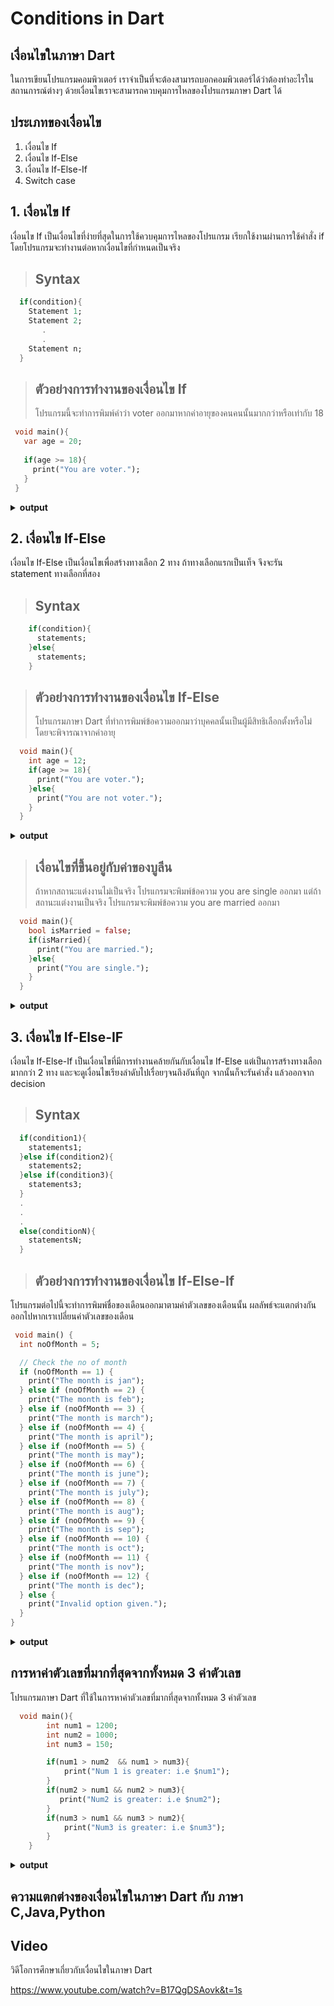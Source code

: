 # Conditions in Dart
## เงื่อนไขในภาษา Dart
  ในการเขียนโปรแกรมคอมพิวเตอร์ เราจำเป็นที่จะต้องสามารถบอกคอมพิวเตอร์ได้ว่าต้องทำอะไรในสถานการณ์ต่างๆ ด้วยเงื่อนไขเราจะสามารถควบคุมการไหลของโปรแกรมภาษา Dart ได้
## ประเภทของเงื่อนไข
  1. เงื่อนไข If 
  2. เงื่อนไข If-Else 
  3. เงื่อนไข If-Else-If 
  4. Switch case
## 1. เงื่อนไข If
  เงื่อนไข If เป็นเงื่อนไขที่ง่ายที่สุดในการใช้ควบคุมการไหลของโปรแกรม เรียกใช้งานผ่านการใช้คำสั่ง if โดยโปรแกรมจะทำงานต่อหากเงื่อนไขที่กำหนดเป็นจริง
> ## Syntax
  ```dart
    if(condition){
      Statement 1;
      Statement 2;    
         .
         .
      Statement n;
    }
  ```
> ## ตัวอย่างการทำงานของเงื่อนไข If
>  โปรแกรมนี้จะทำการพิมพ์คำว่า voter ออกมาหากค่าอายุของคนคนนั้นมากกว่าหรือเท่ากับ 18
 ```dart
  void main(){
    var age = 20;
    
    if(age >= 18){
      print("You are voter.");
    }
  }
```
<details close>
 <summary><b>output</b></summary>
 <pre>
You are voter.
 </pre>
</details>

## 2. เงื่อนไข If-Else
  เงื่อนไข If-Else เป็นเงื่อนไขเพื่อสร้างทางเลือก 2 ทาง ถ้าทางเลือกแรกเป็นเท็จ จึงจะรัน statement ทางเลือกที่สอง

> ## Syntax
```dart
    if(condition){
      statements;
    }else{
      statements;
    }
```
> ## ตัวอย่างการทำงานของเงื่อนไข If-Else
> โปรแกรมภาษา Dart ที่ทำการพิมพ์ข้อความออกมาว่าบุคคลนั้นเป็นผู้มีสิทธิเลือกตั้งหรือไม่ โดยจะพิจารณาจากค่าอายุ
```dart
  void main(){
    int age = 12;
    if(age >= 18){
      print("You are voter.");
    }else{
      print("You are not voter.");
    }
  }
```
<details close>
<summary><b>output</b></summary>
 <pre>
You are not voter.
 </pre>
</details>

> ## เงื่อนไขที่ขึ้นอยู่กับค่าของบูลีน
> ถ้าหากสถานะแต่งงานไม่เป็นจริง โปรแกรมจะพิมพ์ข้อความ you are single ออกมา แต่ถ้าสถานะแต่งงานเป็นจริง โปรแกรมจะพิมพ์ข้อความ you are married ออกมา
```dart
  void main(){
    bool isMarried = false;
    if(isMarried){
      print("You are married.");
    }else{
      print("You are single.");
    }
  }
```
<details close>
<summary><b>output</b></summary>
 <pre>
You are single.
 </pre>
</details>

## 3. เงื่อนไข If-Else-IF
  เงื่อนไข If-Else-If เป็นเงื่อนไขที่มีการทำงานคล้ายกันกับเงื่อนไข If-Else แต่เป็นการสร้างทางเลือกมากกว่า 2 ทาง และจะดูเงื่อนไขเรียงลำดับไปเรื่อยๆจนถึงอันที่ถูก จากนั้นก็จะรันคำสั่ง แล้วออกจาก decision
> ## Syntax
```dart
  if(condition1){
    statements1;
  }else if(condition2){
    statements2;
  }else if(condition3){
    statements3;
  }
  .
  .
  .
  else(conditionN){
    statementsN;
  }
```
> ## ตัวอย่างการทำงานของเงื่อนไข If-Else-If
  โปรแกรมต่อไปนี้จะทำการพิมพ์ชื่อของเดือนออกมาตามค่าตัวเลขของเดือนนั้น ผลลัพธ์จะแตกต่างกันออกไปหากเราเปลี่ยนค่าตัวเลขของเดือน
```dart
 void main() {
  int noOfMonth = 5;

  // Check the no of month
  if (noOfMonth == 1) {
    print("The month is jan");
  } else if (noOfMonth == 2) {
    print("The month is feb");
  } else if (noOfMonth == 3) {
    print("The month is march");
  } else if (noOfMonth == 4) {
    print("The month is april");
  } else if (noOfMonth == 5) {
    print("The month is may");
  } else if (noOfMonth == 6) {
    print("The month is june");
  } else if (noOfMonth == 7) {
    print("The month is july");
  } else if (noOfMonth == 8) {
    print("The month is aug");
  } else if (noOfMonth == 9) {
    print("The month is sep");
  } else if (noOfMonth == 10) {
    print("The month is oct");
  } else if (noOfMonth == 11) {
    print("The month is nov");
  } else if (noOfMonth == 12) {
    print("The month is dec");
  } else {
    print("Invalid option given.");
  }
}
```
<details close>
<summary><b>output</b></summary>
 <pre>
The month is may
 </pre>
</details>

## การหาค่าตัวเลขที่มากที่สุดจากทั้งหมด 3 ค่าตัวเลข
  โปรแกรมภาษา Dart ที่ใช้ในการหาค่าตัวเลขที่มากที่สุดจากทั้งหมด 3 ค่าตัวเลข
```dart
  void main(){
        int num1 = 1200;
        int num2 = 1000;
        int num3 = 150;

        if(num1 > num2  && num1 > num3){
            print("Num 1 is greater: i.e $num1");
        }
        if(num2 > num1 && num2 > num3){
           print("Num2 is greater: i.e $num2");
        }
        if(num3 > num1 && num3 > num2){
            print("Num3 is greater: i.e $num3");
        }
    }
```
<details close>
<summary><b>output</b></summary>
 <pre>
Num 1 is greater: i.e 1200
 </pre>
</details>

## ความแตกต่างของเงื่อนไขในภาษา Dart กับ ภาษา C,Java,Python

## Video
วิดีโอการศึกษาเกี่ยวกับเงื่อนไขในภาษา Dart

https://www.youtube.com/watch?v=B17QgDSAovk&t=1s

